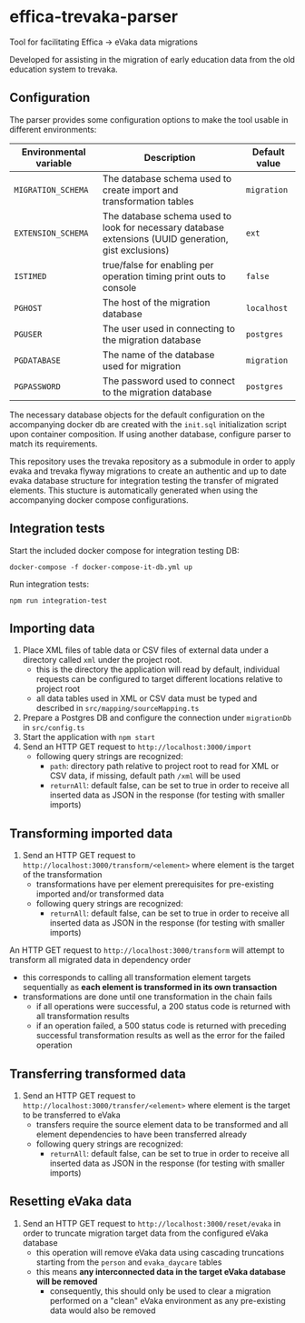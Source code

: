 <!--
SPDX-FileCopyrightText: 2021 City of Tampere

SPDX-License-Identifier: LGPL-2.1-or-later
-->

# effica-trevaka-parser
Tool for facilitating Effica -> eVaka data migrations

Developed for assisting in the migration of early education data from the old education system to trevaka.

## Configuration
The parser provides some configuration options to make the tool usable in different environments:

| Environmental variable | Description                                                                                           | Default value |
| ---------------------- | ----------------------------------------------------------------------------------------------------- | ------------- |
| `MIGRATION_SCHEMA`     | The database schema used to create import and transformation tables                                   | `migration`   |
| `EXTENSION_SCHEMA`     | The database schema used to look for necessary database extensions (UUID generation, gist exclusions) | `ext`         |
| `ISTIMED`              | true/false for enabling per operation timing print outs to console                                    | `false`       |
| `PGHOST`               | The host of the migration database                                                                    | `localhost`   |
| `PGUSER`               | The user used in connecting to the migration database                                                 | `postgres`    |
| `PGDATABASE`           | The name of the database used for migration                                                           | `migration`   |
| `PGPASSWORD`           | The password used to connect to the migration database                                                | `postgres`    |

The necessary database objects for the default configuration on the accompanying docker db are created with the `init.sql` initialization script upon container composition. If using another database, configure parser to match its requirements.

This repository uses the trevaka repository as a submodule in order to apply evaka and trevaka flyway migrations to create an authentic and up to date evaka database structure for integration testing the transfer of migrated elements. This stucture is automatically generated when using the accompanying docker compose configurations.
## Integration tests

Start the included docker compose for integration testing DB:
```
docker-compose -f docker-compose-it-db.yml up
```

Run integration tests:
```
npm run integration-test
```
## Importing data

1. Place XML files of table data or CSV files of external data under a directory called `xml` under the project root.
   - this is the directory the application will read by default, individual requests can be configured to target different locations relative to project root
   - all data tables used in XML or CSV data must be typed and described in `src/mapping/sourceMapping.ts`
2. Prepare a Postgres DB and configure the connection under `migrationDb` in `src/config.ts`
3. Start the application with `npm start` 
4. Send an HTTP GET request to `http://localhost:3000/import`
   - following query strings are recognized:
     - `path`: directory path relative to project root to read for XML or CSV data, if missing, default path `/xml` will be used
     - `returnAll`: default false, can be set to true in order to receive all inserted data as JSON in the response (for testing with smaller imports) 

## Transforming imported data

1. Send an HTTP GET request to `http://localhost:3000/transform/<element>` where element is the target of the transformation
   - transformations have per element prerequisites for pre-existing imported and/or transformed data
   - following query strings are recognized:
     - `returnAll`: default false, can be set to true in order to receive all inserted data as JSON in the response (for testing with smaller imports)

An HTTP GET request to `http://localhost:3000/transform` will attempt to transform all migrated data in dependency order
 - this corresponds to calling all transformation element targets sequentially as **each element is transformed in its own transaction**
 - transformations are done until one transformation in the chain fails
   - if all operations were successful, a 200 status code is returned with all transformation results 
   - if an operation failed, a 500 status code is returned with preceding successful transformation results as well as the error for the failed operation

## Transferring transformed data

1. Send an HTTP GET request to `http://localhost:3000/transfer/<element>` where element is the target to be transferred to eVaka
    - transfers require the source element data to be transformed and all element dependencies to have been transferred already 
    - following query strings are recognized:
        - `returnAll`: default false, can be set to true in order to receive all inserted data as JSON in the response (for testing with smaller imports)

## Resetting eVaka data

1. Send an HTTP GET request to `http://localhost:3000/reset/evaka` in order to truncate migration target data from the configured eVaka database
    - this operation will remove eVaka data using cascading truncations starting from the `person` and `evaka_daycare` tables
    - this means **any interconnected data in the target eVaka database will be removed**
      - consequently, this should only be used to clear a migration performed on a "clean" eVaka environment as any pre-existing data would also be removed